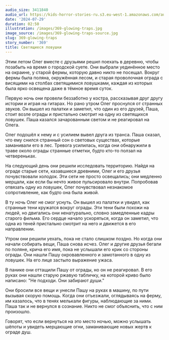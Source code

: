 ```yaml
---
audio_size: 3411840
audio_url: https://kids-horror-stories-ru.s3.eu-west-1.amazonaws.com/audio/369-glowing-traps.mp3
date: '2024-07-29'
duration: 02:50
illustration: /images/369-glowing-traps.jpg
image_source: /images/369-glowing-traps-source.jpg
slug: 369-glowing-traps
story_number: '369'
title: Светящиеся ловушки
---
```


Этим летом Олег вместе с друзьями решил поехать в деревню, чтобы позабыть на время о городской суете. Они выбрали уединённое место на окраине, у старой фермы, которую давно никто не посещал. Вокруг фермы была поляна, окружённая лесом, и старая проволочная ограда с висящими на столбах светящимися ловушками, каждая из которых была ярко освещена даже в тёмное время суток.

Первую ночь они провели беззаботно у костра, рассказывая друг другу истории и играя на гитарах. Но рано утром Олег проснулся от странных звуков. Он вышел из палатки и заметил, что один из его друзей, Паша, стоит возле ограды и пристально смотрит на одну из светящихся ловушек. Паша казался зачарованным светом и не реагировал на Олега.

Олег подошёл к нему и с усилием вывел друга из транса. Паша сказал, что ему снился странный сон о световых существах, которые заманивали его в лес. Тревога усилилась, когда они обнаружили в траве около ограды странные отметки, будто кто-то ползал на четвереньках.

На следующий день они решили исследовать территорию. Найдя на ограде старые сети, казавшиеся древними, Олег и его друзья почувствовали холодок. Эти сети не просто освещались; они медленно мерцали, как если бы нечто живое пульсировало внутри. Попробовав отвязать одну из ловушек, Олег почувствовал незнакомое сопротивление, как будто она была живой.

В ту ночь Олег не смог уснуть. Он вышел из палатки и увидел, как странные тени кружатся вокруг ограды. Эти тени были похожи на людей, но двигались они ненатурально, словно замедленные кадры старого фильма. Его сердце начало ускоряться, когда он заметил, что одна из теней пристально смотрит на него и движется в его направлении.

Утром они решили уехать, пока не стало слишком поздно. Но когда они начали собирать вещи, Паша снова исчез. Олег и другие друзья бегали по поляне, крича его имя, пока не услышали его крик со стороны ограды. Они нашли Пашу окровавленного и замотанного в одну из ловушек. На его лице застыло выражение ужаса.

В панике они оттащили Пашу от ограды, но он не реагировал. В его руках они нашли старую ржавую табличку, на которой криво было написано: "Не подходи. Они забирают души."

Они бросили все вещи и унесли Пашу на руках в машину, по пути вызывая скорую помощь. Когда они отъезжали, оглядываясь на ферму, им казалось, что в тенях мелькали фигуры, наблюдающие за ними. Паша так и не вернулся в сознание. Никто не смог объяснить, что с ним произошло.

Говорят, что если вернуться на это место ночью, можно услышать шёпоты и увидеть мерцающие огни, заманивающие новых жертв к ограде душ.